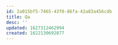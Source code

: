 ```yaml
---
id: 2a015bf5-7465-43f0-86fa-42a83a456cdb
title: Qa
desc: ''
updated: 1627312462994
created: 1622130692877
---
```



